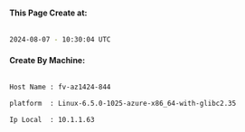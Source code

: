 
   
#### This Page Create at:

```bash

2024-08-07 - 10:30:04 UTC

```

#### Create By Machine:

```bash

Host Name : fv-az1424-844

platform  : Linux-6.5.0-1025-azure-x86_64-with-glibc2.35

Ip Local  : 10.1.1.63

```


